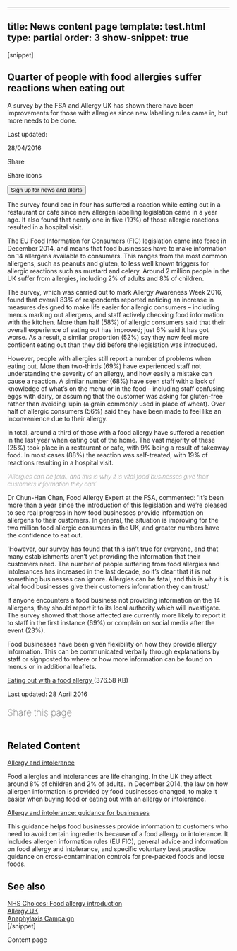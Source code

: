 ---
title: News content page
template: test.html
type: partial
order: 3
show-snippet: true
------------------
[snippet]
<!--title-->
<div class="wrapper content--title">
    <div class="col-wrap">
        <div class="col col--fluid-offset-3 col--fluid-8 padding-bottom--8">
            <h2>Quarter of people with food allergies suffer reactions when eating out
            </h2>
        </div>
    </div>
</div>
<!--explanation-->
<div class="wrapper content--explanation">
    <div class="col-wrap">
        <div class="col col--fluid-offset-3 col--fluid-8">
            <p class="font-size--h3">A survey by the FSA and Allergy UK has shown there have been improvements for those with allergies
                since
                new labelling rules came in, but more needs to be done.
            </p>
        </div>
    </div>
</div>
<!--intro-->
<div class="wrapper content--intro" id="sidebar-start">
    <div class="col-wrap">
        <div class="col col--fluid-3 padding-top--6" id="sidebar-width">
            <div class="content--tile-signup" id="sidebar">
                <p>Last updated:</p>
                <p class="bold">28/04/2016</p>
                <div class="share">
                    <p>Share</p>
                    <p>Share icons</p></div>
                <div class="font-size--small">
                    <button class="btn btn--content">Sign up for
                        news and alerts
                    </button>
                </div>
            </div>
        </div>
        <div class="col col--fluid-10 padding-top--6">
            <img src="../assets/img/fsa-news-hero1.png" alt="" class="img-responsive">
        </div>
    </div>
</div>
<!--content-->
<div class="wrapper content">
    <div class="col-wrap">
        <div class="col col--fluid-offset-3 col--fluid-8">
            <p>The survey found one in four has suffered a reaction while eating out in a restaurant or cafe since
                new
                allergen labelling legislation came in a year ago. It also found that nearly one in five (19%) of
                those
                allergic reactions resulted in a hospital visit.
            </p>
            <p>The EU Food Information for Consumers (FIC) legislation came into force in December 2014, and means
                that
                food businesses have to make information on 14 allergens available to consumers. This ranges from
                the
                most common allergens, such as peanuts and gluten, to less well known triggers for allergic
                reactions
                such as mustard and celery. Around 2 million people in the UK suffer from allergies, including 2% of
                adults and 8% of children.
            </p>
            <p>The survey, which was carried out to mark Allergy Awareness Week 2016, found that overall 83% of
                respondents reported noticing an increase in measures designed to make life easier for allergic
                consumers – including menus marking out allergens, and staff actively checking food information with
                the
                kitchen. More than half (58%) of allergic consumers said that their overall experience of eating out
                has
                improved; just 6% said it has got worse. As a result, a similar proportion (52%) say they now feel
                more
                confident eating out than they did before the legislation was introduced.
            </p>
            <p>However, people with allergies still report a number of problems when eating out. More than
                two-thirds
                (69%) have experienced staff not understanding the severity of an allergy, and how easily a mistake
                can
                cause a reaction. A similar number (68%) have seen staff with a lack of knowledge of what’s on the
                menu
                or in the food – including staff confusing eggs with dairy, or assuming that the customer was asking
                for
                gluten-free rather than avoiding lupin (a grain commonly used in place of wheat). Over half of
                allergic
                consumers (56%) said they have been made to feel like an inconvenience due to their allergy.
            </p>
            <p>In total, around a third of those with a food allergy have suffered a reaction in the last year when
                eating out of the home. The vast majority of these (25%) took place in a restaurant or cafe, with 9%
                being a result of takeaway food. In most cases (88%) the reaction was self-treated, with 19% of
                reactions resulting in a hospital visit.
            </p>
        </div>
    </div>
</div>
<!--quote-->
<div class="wrapper content--quote">
    <div class="col-wrap">
        <div class="col col--fluid-offset-3 col--fluid-8">
            <p class="font-size--h2" style="font-weight:100; font-style: italic;">'Allergies can be fatal, and this is why it is vital food businesses give their customers information
                they can'</p>
        </div>
    </div>
</div>
<!--content-->
<div class="wrapper content">
    <div class="col-wrap">
        <div class="col col--fluid-offset-3 col--fluid-8">
            <p>Dr Chun-Han Chan, Food Allergy Expert at the FSA, commented: 'It’s been more than a year since the
                introduction of this legislation and we’re pleased to see real progress in how food businesses
                provide
                information on allergens to their customers. In general, the situation is improving for the two
                million
                food allergic consumers in the UK, and greater numbers have the confidence to eat out.
            </p>
            <p>'However, our survey has found that this isn’t true for everyone, and that many establishments aren’t
                yet
                providing the information that their customers need. The number of people suffering from food
                allergies
                and intolerances has increased in the last decade, so it’s clear that it is not something businesses
                can
                ignore. Allergies can be fatal, and this is why it is vital food businesses give their customers
                information they can trust.'
            </p>
            <p>If anyone encounters a food business not providing information on the 14 allergens, they should
                report it
                to its local authority which will investigate. The survey showed that those affected are currently
                more
                likely to report it to staff in the first instance (69%) or complain on social media after the event
                (23%).
            </p>
            <p>Food businesses have been given flexibility on how they provide allergy information. This can be
                communicated verbally through explanations by staff or signposted to where or how more information
                can
                be found on menus or in additional leaflets.
            </p>
            <div class="style-pdf">
                <div class="pdf-separator-dotted">
                    <a href="https://www.food.gov.uk/sites/default/files/eating-out-with-a-food-allergy.pdf">Eating out
                        with a food allergy </a>(376.58 KB)
                </div>
            </div>
            <p class="font-size--h5">Last updated: 28 April 2016</p>
            <div class="padding-bottom--4"></div>
        </div>
    </div>
</div>
<!--strong share-->
<div class="wrapper background--black">
    <div class="col-wrap background--dark-grey">
        <div class="col col--fluid-offset-3 col--fluid-9 padding-top--4 padding-bottom--4">
            <p style="font-size: 21px; font-weight: 100;">Share this page</p>
            <div class="col-wrap background--dark-grey">
                <div class="col col--fluid-offset-3 col--fluid-2 separator-right-solid">
                    <img src="../assets/img/pinterest.png" alt="" class="img-responsive">
                </div>
                <div class="col col--fluid-2 separator-right-solid">
                    <img src="../assets/img/twitter.png" alt="" class="img-responsive">
                </div>
                <div class="col col--fluid-2">
                    <img src="../assets/img/facebook.png" alt="" class="img-responsive">
                </div>
            </div>
        </div>
    </div>
</div>
<!--empty space separator-->
<div class="wrapper content" id="sidebar-end">
    <div class="col-wrap padding-bottom--16"></div>
</div>
<!--related content-->
<div class="wrapper content--related">
    <div class="col-wrap">
        <div class="col col--fluid-3">
            <h2 style="color: black">Related Content</h2>
        </div>
        <div class="col col--fluid-8 padding-top--6">
            <div>
                <a href="https://www.food.gov.uk/science/allergy-intolerance" class="font-size--h3">Allergy and intolerance</a>
                <p>Food allergies and intolerances are life changing. In the UK they affect around 8% of
                    children and 2% of adults. In December 2014, the law on how allergen information is provided
                    by food businesses changed, to make it easier when buying food or eating out with an allergy
                    or intolerance.</p>
            </div>
            <div>
                <a href="https://www.food.gov.uk/science/allergy-intolerance" class="font-size--h3">Allergy and intolerance: guidance
                    for businesses</a>
                <p>This guidance helps food businesses provide information to customers who need to avoid
                    certain ingredients because of a food allergy or intolerance. It includes allergen
                    information rules (EU FIC), general advice and information on food allergy and intolerance,
                    and specific voluntary best practice guidance on cross-contamination controls for pre-packed
                    foods and loose foods.</p>
            </div>
        </div>
    </div>
</div>
<!--empty space separator-->
<div class="wrapper content">
    <div class="col-wrap padding-bottom--2"></div>
</div>
<!--other related-->
<div class="wrapper content--other-related">
    <div class="col-wrap">
        <div class="col col--fluid-3">
            <h2 style="color: black">See also</h2>
        </div>
        <div class="col col--fluid-one-half padding-top--6">
            <div class="padding-bottom--4">
                <a href="http://www.nhs.uk/conditions/food-allergy/Pages/Intro1.aspx" class="font-size--h3">NHS Choices: Food allergy
                    introduction</a>
            </div>
            <div class="padding-bottom--4">
                <a href="https://www.allergyuk.org/food-allergy-or-food-intolerance/food-allergy-or-food-intolerance?gclid=Cj0KEQjwmKG5BRDv4YaE5t6oqf0BEiQAwqDNfO_nh2C5y9U2ZkLz-t-EXOyfIiu93n8BkVpmFDZ946caAr5A8P8HAQ" class="font-size--h3">Allergy
                    UK</a>
            </div>
            <div class="padding-bottom--4">
                <a href="http://www.anaphylaxis.org.uk/" class="font-size--h3">Anaphylaxis Campaign</a>
            </div>
        </div>
    </div>
</div>
[/snippet]

Content page
